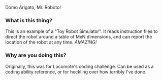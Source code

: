 Domo Arigato, Mr. Roboto!

### What is this thing?

This is an example of a "Toy Robot Simulator". It reads instruction files to direct the robot around a table of MxN dimensions, and can report the location of the robot at any time. *AMAZING!*

### Why are you doing this?

Originally, this was for Locomote's coding challenge. Can be used as a coding ability reference, or for heckling over how terribly I've done.
